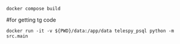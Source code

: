 ```
docker compose build
```


#for getting tg code
```
docker run -it -v ${PWD}/data:/app/data telespy_psql python -m src.main
```
